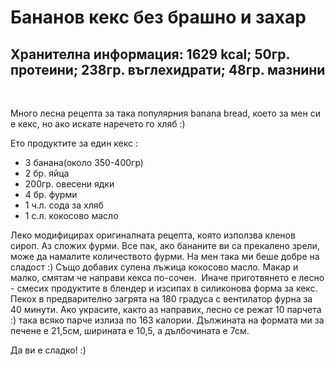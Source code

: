 # Бананов кекс без брашно и захар

<h2>Хранителна информация: 1629 kcal; 50гр. протеини; 238гр. въглехидрати; 48гр. мазнини</h2>
&nbsp;

Много лесна рецепта за така популярния banana bread, което за мен си е кекс, но ако искате наречето го хляб :)

Ето продуктите за един кекс :
<ul>
 	<li>3 банана(около 350-400гр)</li>
 	<li>2 бр. яйца</li>
 	<li>200гр. овесени ядки</li>
 	<li>4 бр. фурми</li>
 	<li>1 ч.л. сода за хляб</li>
 	<li>1 с.л. кокосово масло</li>
</ul>
Леко модифицирах оригиналната рецепта, която използва кленов сироп. Аз сложих фурми. Все пак, ако бананите ви са прекалено зрели, може да намалите количеството фурми. На мен така ми беше добре на сладост :) Също добавих супена лъжица кокосово масло. Макар и малко, смятам че направи кекса по-сочен.  Иначе приготвянето е лесно - смесих продуктите в блендер и изсипах в силиконова форма за кекс. Пекох в предварително загрята на 180 градуса с вентилатор фурна за 40 минути. Ако украсите, както аз направих, лесно се режат 10 парчета :) така всяко парче излиза по 163 калории. Дължината на формата ми за печене е 21,5см, ширината е 10,5, а дълбочината е 7см.

Да ви е сладко! :)